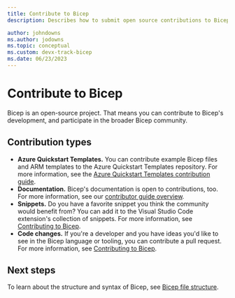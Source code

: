```yaml
---
title: Contribute to Bicep
description: Describes how to submit open source contributions to Bicep.

author: johndowns
ms.author: jodowns
ms.topic: conceptual
ms.custom: devx-track-bicep
ms.date: 06/23/2023
---
```


# Contribute to Bicep

Bicep is an open-source project. That means you can contribute to Bicep's development, and participate in the broader Bicep community.

## Contribution types

- **Azure Quickstart Templates.** You can contribute example Bicep files and ARM templates to the Azure Quickstart Templates repository. For more information, see the [Azure Quickstart Templates contribution guide](https://github.com/Azure/azure-quickstart-templates/blob/master/1-CONTRIBUTION-GUIDE/README.md#contribution-guide).
- **Documentation.** Bicep's documentation is open to contributions, too. For more information, see our [contributor guide overview](/contribute/).
- **Snippets.** Do you have a favorite snippet you think the community would benefit from? You can add it to the Visual Studio Code extension's collection of snippets. For more information, see [Contributing to Bicep](https://github.com/Azure/bicep/blob/main/CONTRIBUTING.md#snippets).
- **Code changes.** If you're a developer and you have ideas you'd like to see in the Bicep language or tooling, you can contribute a pull request. For more information, see [Contributing to Bicep](https://github.com/Azure/bicep/blob/main/CONTRIBUTING.md).

## Next steps

To learn about the structure and syntax of Bicep, see [Bicep file structure](./file.md).
